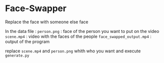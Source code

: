 # Face-Swapper
Replace the face with someone else face

In the data file : 
`person.png` : face of the person you want to put on the video
`scene.mp4`  : video with the faces of the people
`face_swapped_output.mp4` : output of the program

replace `scene.mp4` and `person.png` whith who you want and execute `generate.py`
